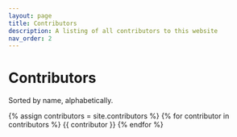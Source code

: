 ```yaml
---
layout: page
title: Contributors
description: A listing of all contributors to this website
nav_order: 2
---
```


# Contributors

Sorted by name, alphabetically.

{% assign contributors = site.contributors %}
{% for contributor in contributors %}
{{ contributor }}
{% endfor %}
